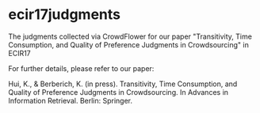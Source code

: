 # ecir17judgments
The judgments collected via CrowdFlower for our paper "Transitivity, Time Consumption, and Quality of Preference Judgments in Crowdsourcing" in ECIR17

For further details, please refer to our paper:

Hui, K., & Berberich, K. (in press). Transitivity, Time Consumption, and Quality of Preference Judgments in Crowdsourcing. In Advances in Information Retrieval. Berlin: Springer.
